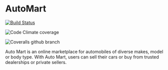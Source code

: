 # AutoMart


[![Build Status](https://travis-ci.org/minlinx/AutoMart.svg?branch=develop)](https://travis-ci.org/minlinx/AutoMart)


![Code Climate coverage](https://codeclimate/coverage/github/minlinx/automart.svg)

![Coveralls github branch](https://coveralls/github/lemurheavy/minlinx/AutoMart/develop.svg)


Auto Mart is an online marketplace for automobiles of diverse makes, model or body type. With Auto Mart, users can sell their cars or buy from trusted dealerships or private sellers.
